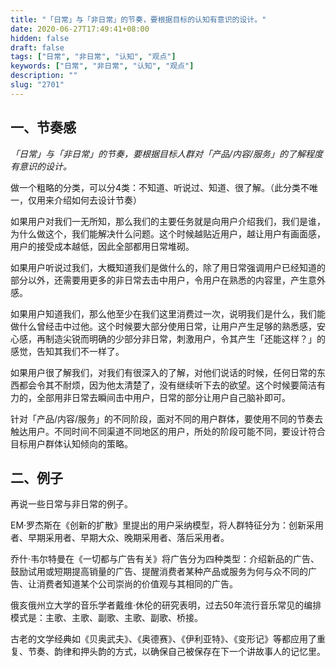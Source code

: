 ```yaml
---
title: "「日常」与「非日常」的节奏，要根据目标的认知有意识的设计。"
date: 2020-06-27T17:49:41+08:00
hidden: false
draft: false
tags: ["日常", "非日常", "认知", "观点"]
keywords: ["日常", "非日常", "认知", "观点"]
description: ""
slug: "2701"
---
```

## 一、节奏感
*「日常」与「非日常」的节奏，要根据目标人群对「产品/内容/服务」的了解程度有意识的设计。*

做一个粗略的分类，可以分4类：不知道、听说过、知道、很了解。（此分类不唯一，仅用来介绍如何去设计节奏）

如果用户对我们一无所知，那么我们的主要任务就是向用户介绍我们，我们是谁，为什么做这个，我们能解决什么问题。这个时候越贴近用户，越让用户有画面感，用户的接受成本越低，因此全部都用日常堆砌。

如果用户听说过我们，大概知道我们是做什么的，除了用日常强调用户已经知道的部分以外，还需要用更多的非日常去击中用户，令用户在熟悉的内容里，产生意外感。

如果用户知道我们，那么他至少在我们这里消费过一次，说明我们是什么，我们能做什么曾经击中过他。这个时候要大部分使用日常，让用户产生足够的熟悉感，安心感，再制造尖锐而明确的少部分非日常，刺激用户，令其产生「还能这样？」的感觉，告知其我们不一样了。

如果用户很了解我们，对我们有很深入的了解，对他们说话的时候，任何日常的东西都会令其不耐烦，因为他太清楚了，没有继续听下去的欲望。这个时候要简洁有力的，全部用非日常去瞬间击中用户，日常的部分让用户自己脑补即可。

针对「产品/内容/服务」的不同阶段，面对不同的用户群体，要使用不同的节奏去触达用户。不同时间不同渠道不同地区的用户，所处的阶段可能不同，要设计符合目标用户群体认知倾向的策略。

## 二、例子
再说一些日常与非日常的例子。

EM·罗杰斯在《创新的扩散》里提出的用户采纳模型，将人群特征分为：创新采用者、早期采用者、早期大众、晚期采用者、落后采用者。

乔什·韦尔特曼在《一切都与广告有关》将广告分为四种类型：介绍新品的广告、鼓励试用或短期提高销量的广告、提醒消费者某种产品或服务为何与众不同的广告、让消费者知道某个公司崇尚的价值观与其相同的广告。

俄亥俄州立大学的音乐学者戴维·休伦的研究表明，过去50年流行音乐常见的编排模式是：主歌、主歌、副歌、主歌、副歌、桥接。

古老的文学经典如《贝奥武夫》、《奥德赛》、《伊利亚特》、《变形记》等都应用了重复、节奏、韵律和押头韵的方式，以确保自己被保存在下一个讲故事人的记忆里。